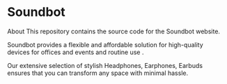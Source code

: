 # Soundbot
About This repository contains the source code for the Soundbot website. 

Soundbot provides a flexible and affordable solution for high-quality devices for offices and events and routine use .

Our extensive selection of stylish Headphones, Earphones, Earbuds ensures that you can transform any space with minimal hassle. 
